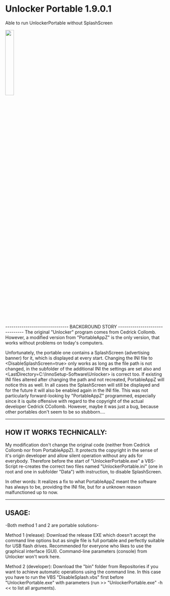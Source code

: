 # Unlocker Portable 1.9.0.1
Able to run UnlockerPortable without SplashScreen
<br/>

[<img src="https://user-images.githubusercontent.com/76787321/197257488-1b7aa8e9-9b6f-4600-949e-8ff477cb4bf4.png" width="23%"></img>](https://github.com/Dragodraki/Unlocker_Portable_Cedrick-Collomb_PortableAppZ_No-SplashScreen/releases/latest/download/Unlocker_1.9.0.1_32-64_Bit_Portable.exe)

<br/>
-------------------------------
BACKGROUND STORY
-------------------------------
The original "Unlocker" program comes from Cedrick Collomb.
However, a modified version from "PortableAppZ" is the only version,
that works without problems on today's computers.

Unfortunately, the portable one contains a SplashScreen (advertising banner) for it, which is displayed at every start. Changing the INI file to <DisableSplashScreen=true> only works as long as the file path is not changed, in the subfolder of the additional INI the settings are set also and <LastDirectory=C:\InnoSetup-Software\Unlocker> is correct too. If existing INI files altered after changing the path and not recreated, PortableAppZ will notice this as well. In all cases the SplashScreen will still be displayed and for the future it will also be enabled again in the INI file. This was not particularly forward-looking by "PortableAppZ" programmed, especially since it is quite offensive with regard to the copyright of the actual developer Cedrick CCollomb. However, maybe it was just a bug, because other portables don't seem to be so stubborn....

-------------------------------
HOW IT WORKS TECHNICALLY:
-------------------------------
My modification don't change the original code (neither from Cedrick Collomb nor from PortableAppZ). It protects the copyright in the sense of it's origin developer and allow silent operation without any ads for everybody. Therefore before the start of "UnlockerPortable.exe" a VBS-Script re-creates the correct two files named "UnlockerPortable.ini" (one in root and one in subfolder "Data") with instruction, to disable SplashScreen.

In other words: It realizes a fix to what PortableAppZ meant the software has always to be, providing the INI file, but for a unknown reason malfunctioned up to now.


-------------------------------
USAGE:
-------------------------------
-Both method 1 and 2 are portable solutions-

Method 1 (release): Download the release EXE which doesn't accept the command line options but as single file is full portable and perfectly suitable for USB flash drives. Recommended for everyone who likes to use the graphical interface (GUI). Command-line parameters (console) from Unlocker won't work here.

Method 2 (developer): Download the "bin" folder from Repositories if you want to achieve automatic operations using the command line. In this case you have to run the VBS "DisableSplash.vbs" first before "UnlockerPortable.exe" with parameters (run >> "UnlockerPortable.exe" -h << to list all arguments).
